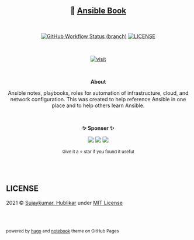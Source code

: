 <div align="center">

## 📘 [Ansible Book](https://ansible.sujaykumarh.com/?utm_source=github&utm_medium=readme&utm_campaign=view-book)

<br>

[![GitHub Workflow Status (branch)](https://img.shields.io/github/workflow/status/sujaykumarh-ansible/book/build-push/main)](https://github.com/sujaykumarh-ansible/book/actions)
[![LICENSE](https://img.shields.io/badge/license-MIT-blue?logo=github&color=blue)](https://github.com/sujaykumarh-ansible/book/blob/main/LICENSE)

<br>

[![visit](https://img.shields.io/badge/🔗%20Visit-ansible.sujaykumarh.com-blue?style=for-the-badge&logo=link)](https://ansible.sujaykumarh.com/?utm_source=github&utm_medium=readme&utm_campaign=view-notebook)

<br>

**About**

Ansible notes, playbooks, roles for automation of infrastructure, cloud, and network configuration.
This was created to help reference Ansible in one place and to help others learn Ansible.


<br>



**✨ Sponser ✨**

[![](https://img.shields.io/badge/sponsor-30363D?style=for-the-badge&logo=GitHub-Sponsors&logoColor=#white)](https://github.com/sponsors/sujaykumarh/)
[![](https://img.shields.io/badge/kofi-%23579fbf.svg?&style=for-the-badge&logo=ko-fi&logoColor=white)](https://ko-fi.com/sujaykumarh)
[![](https://img.shields.io/badge/buy%20me%20a%20coffee-%23f7ba56.svg?&style=for-the-badge&logo=buy-me-a-coffee&logoColor=black)](https://buymeacoffee.com/sujaykumarh)

<sub>Give it a ⭐ star if you found it useful</sub>

</div>

<br>
<br>

## LICENSE

2021 © [Sujaykumar. Hublikar](https://github.com/sujaykumarh) under [MIT License](https://github.com/sujaykumarh-ansible/book/blob/main/LICENSE)

<br>
<br>

<sub>powered by [hugo](https://gohugo.io) and [notebook](https://github.com/sujaykumarh/hugo-notebook) theme on GitHub Pages</sub>
